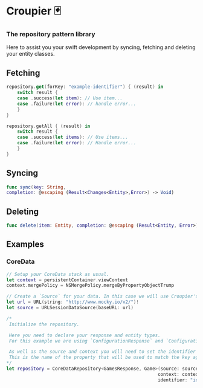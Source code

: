 #  Croupier 🃏

### The repository pattern library
Here to assist you your swift development by syncing, fetching and deleting your entity classes.

## Fetching
```swift
repository.get(forKey: "example-identifier") { (result) in
    switch result {
    case .success(let item): // Use item...
    case .failure(let error): // handle error...
    }
}

repository.getAll { (result) in
    switch result {
    case .success(let items): // Use items...
    case .failure(let error): // Handle error...
    }
}
```

## Syncing
```swift
func sync(key: String,
completion: @escaping (Result<Changes<Entity>,Error>) -> Void)
```

## Deleting
```swift
func delete(item: Entity, completion: @escaping (Result<Entity, Error>) -> Void)
```

## Examples

### CoreData
```swift
// Setup your CoreData stack as usual.
let context = persistentContainer.viewContext
context.mergePolicy = NSMergePolicy.mergeByPropertyObjectTrump

// Create a `Source` for your data. In this case we will use Croupier's `URLSessionDataSource`.
let url = URL(string: "http://www.mocky.io/v2/")!
let source = URLSessionDataSource(baseURL: url)

/*
 Initialize the repository.

 Here you need to declare your response and entity types.
 For this example we are using `ConfigurationResponse` and `Configuration` in your implementation these will be different.

 As well as the source and context you will need to set the identifier for the repository.
 This is the name of the property that will be used to match the key against when fetching entities.
*/
let repository = CoreDataRepository<GamesResponse, Game>(source: source, 
                                                        context: context, 
                                                        identifier: "identifier")

```
